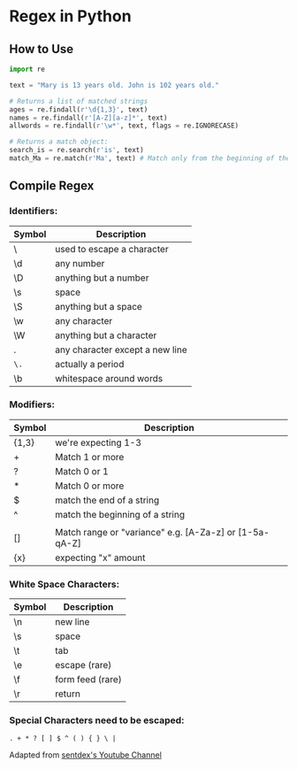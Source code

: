 # Regex in Python

## How to Use
```python
import re

text = "Mary is 13 years old. John is 102 years old."

# Returns a list of matched strings
ages = re.findall(r'\d{1,3}', text)
names = re.findall(r'[A-Z][a-z]*', text)
allwords = re.findall(r'\w*', text, flags = re.IGNORECASE)

# Returns a match object:
search_is = re.search(r'is', text) 
match_Ma = re.match(r'Ma', text) # Match only from the beginning of the 'text' string

```

## Compile Regex

### Identifiers:
| Symbol | Description |
|---------------|-------------|
|\  | used to escape a character|
|\d  | any number|
|\D  | anything but a number|
|\s  | space|
|\S  | anything but a space|
|\w  | any character|
|\W  | anything but a character|
|.  | any character except a new line|
|`\.`  | actually a period|
|\b  | whitespace around words|

### Modifiers:
| Symbol | Description |
|---------------|-------------|
|{1,3}  | we're expecting 1-3|
|+  | Match 1 or more|
|?  | Match 0 or 1|
|*  | Match 0 or more|
|$  | match the end of a string|
|^  | match the beginning of a string|
||  | matches either or e.g. \d{1-3}|\w{5-6}|
|[]  | Match range or "variance" e.g. [A-Za-z] or [1-5a-qA-Z]|
|{x}  | expecting "x" amount|

### White Space Characters:
| Symbol | Description |
|---------------|-------------|
|\n  | new line |
|\s |  space |
|\t  | tab |
|\e  | escape (rare) |
|\f  | form feed (rare) |
|\r  | return |

### Special Characters need to be escaped:
```
. + * ? [ ] $ ^ ( ) { } \ |
```

Adapted from [sentdex's Youtube Channel](https://www.youtube.com/watch?v=sZyAn2TW7GY)